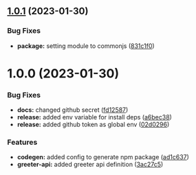 ## [1.0.1](https://github.com/MOES-Media/greeter-api/compare/v1.0.0...v1.0.1) (2023-01-30)


### Bug Fixes

* **package:** setting module to commonjs ([831c1f0](https://github.com/MOES-Media/greeter-api/commit/831c1f0e7a4c48962cfda22d59ca140ae9d2b3a6))

# 1.0.0 (2023-01-30)


### Bug Fixes

* **docs:** changed github secret ([fd12587](https://github.com/MOES-Media/greeter-api/commit/fd125877aa1bb6bfa8275d785d75b4d32fb6c86e))
* **release:** added env variable for install deps ([a6bec38](https://github.com/MOES-Media/greeter-api/commit/a6bec38c64f4fe1b8d184c1e10224278c18bb4fa))
* **release:** added github token as global env ([02d0296](https://github.com/MOES-Media/greeter-api/commit/02d02968859cfb40a93d8b2048093ea84c077edd))


### Features

* **codegen:** added config to generate npm package ([ad1c637](https://github.com/MOES-Media/greeter-api/commit/ad1c637d379ccee2b7ff80c60284d12f5c3b3333))
* **greeter-api:** added greeter api definition ([3ac27c5](https://github.com/MOES-Media/greeter-api/commit/3ac27c5e0ddd2f295d1d5374843477eb084f2d90))
